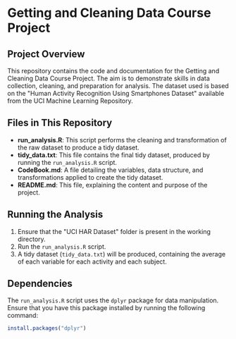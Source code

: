 # Getting and Cleaning Data Course Project

## Project Overview

This repository contains the code and documentation for the Getting and Cleaning Data Course Project. The aim is to demonstrate skills in data collection, cleaning, and preparation for analysis. The dataset used is based on the "Human Activity Recognition Using Smartphones Dataset" available from the UCI Machine Learning Repository.

## Files in This Repository

- **run_analysis.R**: This script performs the cleaning and transformation of the raw dataset to produce a tidy dataset.
- **tidy_data.txt**: This file contains the final tidy dataset, produced by running the `run_analysis.R` script.
- **CodeBook.md**: A file detailing the variables, data structure, and transformations applied to create the tidy dataset.
- **README.md**: This file, explaining the content and purpose of the project.

## Running the Analysis

1. Ensure that the "UCI HAR Dataset" folder is present in the working directory.
2. Run the `run_analysis.R` script.
3. A tidy dataset (`tidy_data.txt`) will be produced, containing the average of each variable for each activity and each subject.

## Dependencies

The `run_analysis.R` script uses the `dplyr` package for data manipulation. Ensure that you have this package installed by running the following command:

```R
install.packages("dplyr")
```
